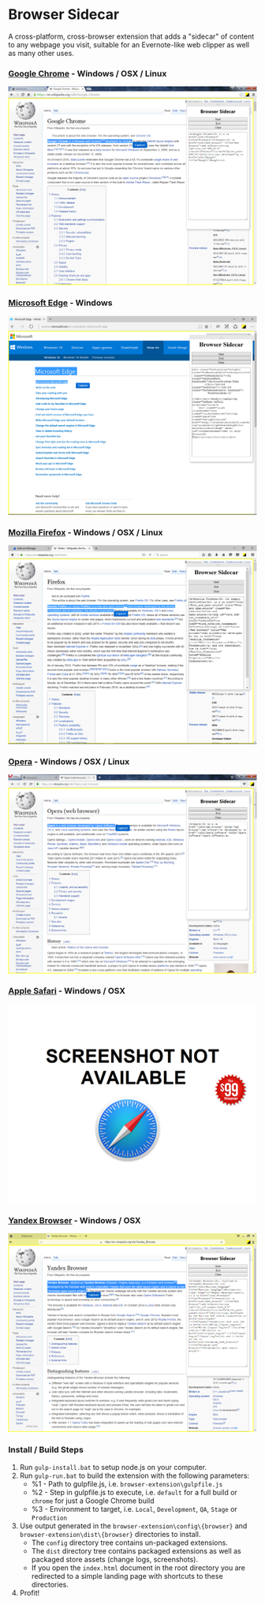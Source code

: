 # Browser Sidecar

A cross-platform, cross-browser extension that adds a "sidecar" of content to any webpage you visit, suitable for an Evernote-like web clipper as well as many other uses.

### [Google Chrome](https://en.wikipedia.org/wiki/Google_Chrome) - Windows / OSX / Linux
![Google Chrome](browser-extension/store/chrome/screenshot.png "Google Chrome")

### [Microsoft Edge](https://en.wikipedia.org/wiki/Microsoft_Edge) - Windows
![Microsoft Edge](browser-extension/store/edge/screenshot.png "Microsoft Edge")

### [Mozilla Firefox](https://en.wikipedia.org/wiki/Firefox) - Windows / OSX / Linux
![Mozilla Firefox](browser-extension/store/firefox/screenshot.png "Mozilla Firefox")

### [Opera](https://en.wikipedia.org/wiki/Opera_%28web_browser%29) - Windows / OSX / Linux
![Opera](browser-extension/store/opera/screenshot.png "Opera")

### [Apple Safari](https://en.wikipedia.org/wiki/Safari_%28web_browser%29) - Windows / OSX
![Apple Safari](browser-extension/store/safari/screenshot.png "Apple Safari")

### [Yandex Browser](https://en.wikipedia.org/wiki/Yandex_Browser) - Windows / OSX
![Yandex Browser](browser-extension/store/yandex/screenshot.png "Yandex Browser")

### Install / Build Steps

1. Run `gulp-install.bat` to setup node.js on your computer.
2. Run `gulp-run.bat` to build the extension with the following parameters:
    * %1 - Path to gulpfile.js, i.e. `browser-extension\gulpfile.js`
    * %2 - Step in gulpfile.js to execute, i.e. `default` for a full build or `chrome` for just a Google Chrome build
    * %3 - Environment to target, i.e. `Local`, `Development`, `QA`, `Stage` or `Production`
3. Use output generated in the `browser-extension\config\{browser}` and `browser-extension\dist\{browser}` directories to install.
    * The `config` directory tree contains un-packaged extensions.
    * The `dist` directory tree contains packaged extensions as well as packaged store assets (change logs, screenshots).
    * If you open the `index.html` document in the root directory you are redirected to a simple landing page with shortcuts to these directories.
4. Profit!